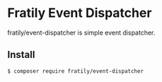 # Fratily Event Dispatcher

fratily/event-dispatcher is simple event dispatcher.

## Install

```bash
$ composer require fratily/event-dispatcher
```
